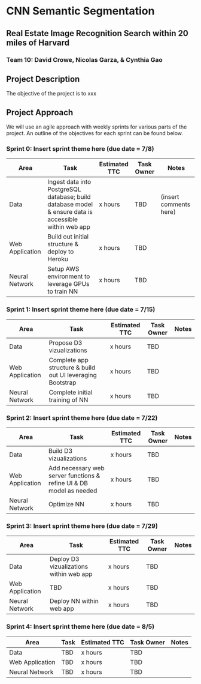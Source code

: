 # CNN Semantic Segmentation
## Real Estate Image Recognition Search within 20 miles of Harvard
### Team 10: David Crowe, Nicolas Garza, & Cynthia Gao

## Project Description
The objective of the project is to xxx

## Project Approach
We will use an agile approach with weekly sprints for various parts of the project. An outline of the objectives for each sprint can be found below.

### Sprint 0: Insert sprint theme here (due date = 7/8)

| Area | Task | Estimated TTC | Task Owner | Notes |
| ---- | ---- | ------------- | ---------- | ----- |
| Data | Ingest data into PostgreSQL database; build database model & ensure data is accessible within web app | x hours | TBD | (insert comments here) |
| Web Application | Build out initial structure & deploy to Heroku | x hours | TBD | |
Neural Network | Setup AWS environment to leverage GPUs to train NN | x hours | TBD | |


### Sprint 1: Insert sprint theme here (due date = 7/15)

| Area | Task | Estimated TTC | Task Owner | Notes |
| ---- | ---- | ------------- | ---------- | ----- |
| Data | Propose D3 vizualizations | x hours | TBD | |
| Web Application | Complete app structure & build out UI leveraging Bootstrap | x hours | TBD | |
| Neural Network | Complete initial training of NN | x hours | TBD | |


### Sprint 2: Insert sprint theme here (due date = 7/22)

| Area | Task | Estimated TTC | Task Owner | Notes |
| ---- | ---- | ------------- | ---------- | ----- |
| Data | Build D3 vizualizations | x hours | TBD | |
| Web Application | Add necessary web server functions & refine UI & DB model as needed | x hours | TBD | |
| Neural Network | Optimize NN | x hours | TBD | |


### Sprint 3: Insert sprint theme here (due date = 7/29)

| Area | Task | Estimated TTC | Task Owner | Notes |
| ---- | ---- | ------------- | ---------- | ----- |
| Data | Deploy D3 vizualizations within web app | x hours | TBD | |
| Web Application | TBD | x hours | TBD | |
| Neural Network | Deploy NN within web app | x hours | TBD | |


### Sprint 4: Insert sprint theme here (due date = 8/5)

| Area | Task | Estimated TTC | Task Owner | Notes |
| ---- | ---- | ------------- | ---------- | ----- |
| Data | TBD | x hours | TBD | |
| Web Application | TBD | x hours | TBD | |
| Neural Network | TBD | x hours | TBD | |


